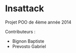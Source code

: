 Insattack
=========

Projet POO de 4ème année 2014

Contributeurs : 
- Bignon Baptiste
- Prevosto Gabriel